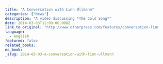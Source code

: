 ```yaml
---
title: "A Conversation with Linn Ullmann"
categories: ["News"]
description: "A video discussing *The Cold Song*"
date: 2014-03-03T12:00:00.000Z
link_to_original: 'http://www.otherpress.com/features/conversation-linn-ullmann/'
language:
  - english
featured: false
related_books:
no_book:
_slug: 2014-03-03-a-conversation-with-linn-ullmann
---
```


